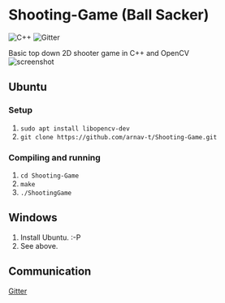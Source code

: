# Shooting-Game (Ball Sacker)
![C++](https://img.shields.io/badge/Made%20with-C%2B%2B-red.svg) 
![Gitter](https://img.shields.io/gitter/room/:user/:repo.svg)
         
Basic top down 2D shooter game in C++ and OpenCV        
![screenshot](https://i.imgur.com/KUYuibB.png "in-game screenshot")
## Ubuntu
### Setup
1. `sudo apt install libopencv-dev`
2. `git clone https://github.com/arnav-t/Shooting-Game.git`
### Compiling and running
1. `cd Shooting-Game`
2. `make`
3. `./ShootingGame`
## Windows
1. Install Ubuntu. :-P
2. See above. 
## Communication
[Gitter](https://gitter.im/BallSackerChat/Lobby)
